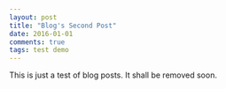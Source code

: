```yaml
---
layout: post
title: "Blog's Second Post"
date: 2016-01-01
comments: true
tags: test demo
---
```


This is just a test of blog posts. It shall be removed soon.
